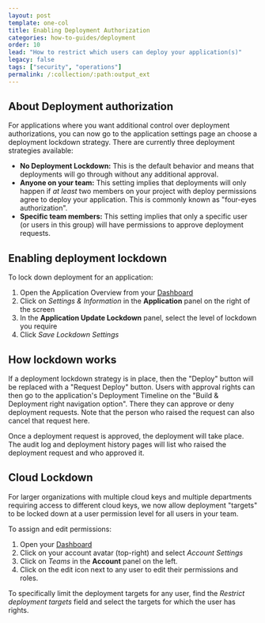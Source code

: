 ```yaml
---
layout: post
template: one-col
title: Enabling Deployment Authorization
categories: how-to-guides/deployment
order: 10
lead: "How to restrict which users can deploy your application(s)"
legacy: false
tags: ["security", "operations"]
permalink: /:collection/:path:output_ext
---
```



## About Deployment authorization

For applications where you want additional control over deployment authorizations, you can now go to the application settings page an choose a deployment lockdown strategy. There are currently three deployment strategies available:

 -  **No Deployment Lockdown:**
   This is the default behavior and means that deployments will go through without any additional approval.
 - **Anyone on your team:**
   This setting implies that deployments will only happen if *at least* two members on your project with deploy permissions agree to deploy your application. This is commonly known as "four-eyes authorization".
 - **Specific team members:**
   This setting implies that only a specific user (or users in this group) will have permissions to approve deployment requests.

## Enabling deployment lockdown

To lock down deployment for an application:

1. Open the Application Overview from your [Dashboard](https://app.cloud66.com/dashboard)
2. Click on *Settings & Information*  in the **Application** panel on the right of the screen
3. In the **Application Update Lockdown** panel, select the level of lockdown you require
4. Click *Save Lockdown Settings*

## How lockdown works

If a deployment lockdown strategy is in place, then the "Deploy" button will be replaced with a "Request Deploy" button. Users with approval rights can then go to the application's Deployment Timeline on the "Build & Deployment right navigation option". There they can approve or deny deployment requests. Note that the person who raised the request can also cancel that request here.

Once a deployment request is approved, the deployment will take place. The audit log and deployment history pages will list who raised the deployment request and who approved it.


## Cloud Lockdown

For larger organizations with multiple cloud keys and multiple departments requiring access to different cloud keys, we now allow deployment "targets" to be locked down at a user permission level for all users in your team. 

To assign and edit permissions:

1. Open your [Dashboard](https://app.cloud66.com/dashboard)
2. Click on your account avatar (top-right) and select *Account Settings*
3. Click on *Teams* in the **Account** panel on the left.
4. Click on the edit icon next to any user to edit their permissions and roles.

To specifically limit the deployment targets for any user, find the *Restrict deployment targets* field and select the  targets for which the user has rights.

